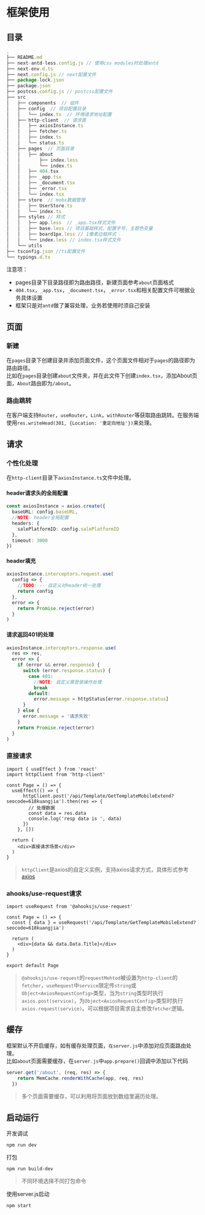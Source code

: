 # 框架使用

## 目录

```ts
.
├── README.md
├── next-antd-less.config.js // 使用css modules时处理antd
├── next-env.d.ts
├── next.config.js // next配置文件
├── package-lock.json
├── package.json
├── postcss.config.js // postcss配置文件
├── src
│   ├── components  // 组件
│   ├── config  // 项目配置目录
│   │   └── index.ts  // 环境请求地址配置
│   ├── http-client  // 请求类
│   │   ├── axiosInstance.ts
│   │   ├── fetcher.ts
│   │   ├── index.ts
│   │   └── status.ts
│   ├── pages  // 页面目录
│   │   ├── about
│   │       ├── index.less
│   │       └── index.ts
│   │   ├── 404.tsx
│   │   ├── _app.tsx
│   │   ├── _document.tsx
│   │   ├── _error.tsx
│   │   └── index.tsx
│   ├── store  // mobx数据管理
│   │   ├── UserStore.ts
│   │   └── index.ts
│   ├── styles // 样式
│   │   ├── app.less  // _app.tsx样式文件
│   │   ├── base.less // 项目基础样式，配置字号，主题色变量
│   │   ├── board1px.less // 1像素边框样式
│   │   └── index.less // index.tsx样式文件
│   └── utils
├── tsconfig.json //ts配置文件
└── typings.d.ts

```

注意项：  

* pages目录下目录路径即为路由路径，新建页面参考`about`页面格式
* `404.tsx`，`_app.tsx`，`_document.tsx`，`_error.tsx`和相关配置文件可根据业务具体设置
* 框架只是对`antd`做了兼容处理，业务若使用时须自己安装
  
## 页面

### 新建

在`pages`目录下创建目录并添加页面文件，这个页面文件相对于`pages`的路径即为路由路径。  
比如在`pages`目录创建`about`文件夹，并在此文件下创建`index.tsx`，添加About页面，`About`路由即为`/about`。

### 路由跳转

在客户端支持`Router`，`useRouter`，`Link`，`withRouter`等获取路由跳转。在服务端使用`res.writeHead(301, {Location: '重定向地址'})`来处理。

## 请求

### 个性化处理

在`http-client`目录下`axiosInstance.ts`文件中处理。

#### header请求头的全局配置

```typescript
const axiosInstance = axios.create({
  baseURL: config.baseURL,
  //NOTE: header全局配置
  headers: {
    salePlatformID: config.salePlatformID
  },
  timeout: 3000
})
```

#### header填充

```typescript
axiosInstance.interceptors.request.use(
  config => {
    //TODO: -- 自定义对header统一处理
    return config
  },
  error => {
    return Promise.reject(error)
  }
)
```

#### 请求返回401的处理

```typescript
axiosInstance.interceptors.response.use(
  res => res,
  error => {
    if (error && error.response) {
      switch (error.response.status) {
        case 401:
          //NOTE: 自定义需登录操作处理
          break
        default:
          error.message = httpStatus[error.response.status]
      }
    } else {
      error.message = '请求失败'
    }
    return Promise.reject(error)
  }
)
```

### 直接请求

```tsx
import { useEffect } from 'react'
import httpClient from 'http-client'

const Page = () => {
  useEffect(() => {
      httpClient.post('/api/Template/GetTemplateMobileExtend?seocode=618kuangjia').then(res => {
        // 处理数据
        const data = res.data
        console.log('resp data is ', data)
      })
    }, [])

  return (
    <div>直接请求场景</div>
  )
}
```

>`httpClient`是axios的自定义实例，支持axios请求方式，具体形式参考[axios](https://github.com/axios/axios)

### ahooks/use-request请求

```tsx
import useRequest from '@ahooksjs/use-request'

const Page = () => {
  const { data } = useRequest('/api/Template/GetTemplateMobileExtend?seocode=618kuangjia')

  return (
    <div>{data && data.Data.Title}</div>
  )
}

export default Page
```

> `@ahooksjs/use-request`的`requestMehtod`被设置为`http-client`的`fetcher`，`useRequest`中`service`限定传`string`或`Object<AxiosRequestConfig>`类型，当为`string`类型时执行`axios.post(service)`，为`Object<AxiosRequestConfig>`类型时执行`axios.request(service)`。可以根据项目需求自主修改`fetcher`逻辑。

## 缓存

框架默认不开启缓存，如有缓存处理页面，`在server.js`中添加对应页面路由处理。  
比如`about`页面需要缓存，在`server.js`中`app.prepare()`回调中添加以下代码

```typescript
server.get('/about', (req, res) => {
    return MemCache.renderWithCache(app, req, res)
  })
```

> 多个页面需要缓存，可以利用将页面放到数组里遍历处理。

## 启动运行

开发调试

```
npm run dev
```

打包

```
npm run build-dev
```

> 不同环境选择不同打包命令

使用server.js启动

```
npm start
```
